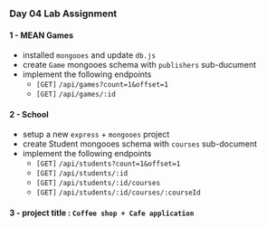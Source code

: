 ### Day 04 Lab Assignment

#### 1 - MEAN Games

* installed `mongooes` and update `db.js`
* create `Game` mongooes schema with `publishers` sub-ducument
* implement the following endpoints
  * `[GET]` `/api/games?count=1&offset=1`
  * `[GET]` `/api/games/:id`


#### 2 - School

* setup a new `express` + `mongooes` project
* create Student mongooes schema with `courses` sub-document
* implement the following endpoints
  * `[GET]` `/api/students?count=1&offset=1`
  * `[GET]` `/api/students/:id`
  * `[GET]` `/api/students/:id/courses`
  * `[GET]` `/api/students/:id/courses/:courseId`

#### 3 - project title : `Coffee shop + Cafe application`
